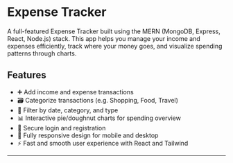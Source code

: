 #  Expense Tracker

A full-featured Expense Tracker built using the MERN (MongoDB, Express, React, Node.js) stack. This app helps you manage your income and expenses efficiently, track where your money goes, and visualize spending patterns through charts.


##  Features

- ➕ Add income and expense transactions
- 🗃️ Categorize transactions (e.g. Shopping, Food, Travel)
- 📆 Filter by date, category, and type
- 📊 Interactive pie/doughnut charts for spending overview
- 🔐 Secure login and registration
- 📱 Fully responsive design for mobile and desktop
- ⚡ Fast and smooth user experience with React and Tailwind

---


